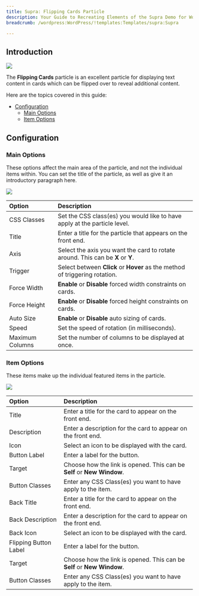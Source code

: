 ```yaml
---
title: Supra: Flipping Cards Particle
description: Your Guide to Recreating Elements of the Supra Demo for WordPress
breadcrumb: /wordpress:WordPress/!templates:Templates/supra:Supra

---
```


## Introduction

![](assets/particle_flippingcards1.jpeg)

The **Flipping Cards** particle is an excellent particle for displaying text content in cards which can be flipped over to reveal additional content.

Here are the topics covered in this guide:

* [Configuration](#configuration)
    - [Main Options](#main-options)
    - [Item Options](#item-options)

## Configuration

### Main Options 

These options affect the main area of the particle, and not the individual items within. You can set the title of the particle, as well as give it an introductory paragraph here.

![](assets/particle_flippingcards2.jpeg)

| Option          | Description                                                                     |
| :-----          | :-----                                                                          |
| CSS Classes     | Set the CSS class(es) you would like to have apply at the particle level.       |
| Title           | Enter a title for the particle that appears on the front end.                   |
| Axis            | Select the axis you want the card to rotate around. This can be **X** or **Y**. |
| Trigger         | Select between **Click** or **Hover** as the method of triggering rotation.     |
| Force Width     | **Enable** or **Disable** forced width constraints on cards.                    |
| Force Height    | **Enable** or **Disable** forced height constraints on cards.                   |
| Auto Size       | **Enable** or **Disable** auto sizing of cards.                                 |
| Speed           | Set the speed of rotation (in milliseconds).                                    |
| Maximum Columns | Set the number of columns to be displayed at once.                              |

### Item Options

These items make up the individual featured items in the particle.

![](assets/particle_flippingcards3.jpeg)

| Option                | Description                                                            |
| :-----                | :-----                                                                 |
| Title                 | Enter a title for the card to appear on the front end.                 |
| Description           | Enter a description for the card to appear on the front end.           |
| Icon                  | Select an icon to be displayed with the card.                          |
| Button Label          | Enter a label for the button.                                          |
| Target                | Choose how the link is opened. This can be **Self** or **New Window**. |
| Button Classes        | Enter any CSS Class(es) you want to have apply to the item.            |
| Back Title            | Enter a title for the card to appear on the front end.                 |
| Back Description      | Enter a description for the card to appear on the front end.           |
| Back Icon             | Select an icon to be displayed with the card.                          |
| Flipping Button Label | Enter a label for the button.                                          |
| Target                | Choose how the link is opened. This can be **Self** or **New Window**. |
| Button Classes        | Enter any CSS Class(es) you want to have apply to the item.            |

